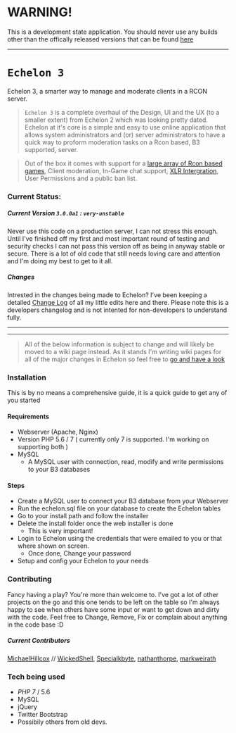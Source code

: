 # WARNING!
This is a development state application. You should never use any builds other than the offically released versions that can be found [here](https://github.com/MichaelHillcox/Echelon/releases)

---
    
# `Echelon 3`
Echelon 3, a smarter way to manage and moderate clients in a RCON server.

> `Echelon 3` is a complete overhaul of the Design, UI and the UX (to a smaller extent) from Echelon 2 which was looking pretty dated. Echelon at it's core is a simple and easy to use online application that allows system administrators and (or) server administrators to have a quick way to proform moderation tasks on a Rcon based, B3 supported, server. 

> Out of the box it comes with support for a [large array of Rcon based games](https://github.com/MichaelHillcox/Echelon/wiki/Supported-Games), Client moderation, In-Game chat support, [XLR Intergration](http://www.xlrstats.com/), User Permissions and a public ban list.

### Current Status:
##### Current Version `3.0.0a1` : `very-unstable`
Never use this code on a production server, I can not stress this enough. Until I've finished off my first and most important round of testing and security checks I can not pass this version off as being in anyway stable or secure. There is a lot of old code that still needs loving care and attention and I'm doing my best to get to it all.

##### Changes
Intrested in the changes being made to Echelon? I've been keeping a detailed [Change Log](CHANGELOG.md) of all my little edits here and there. Please note this is a developers changelog and is not intented for non-developers to understand fully. 



---
---
> All of the below information is subject to change and will likely be moved to a wiki page instead. As it stands I'm writing wiki pages for all of the major changes in Echelon so feel free to [go and have a look](https://github.com/MichaelHillcox/Echelon/wiki)

### Installation
This is by no means a comprehensive guide, it is a quick guide to get any of you started

#### Requirements
- Webserver (Apache, Nginx)
- Version PHP 5.6 / 7 ( currently only 7 is supported. I'm working on supporting both ) 
- MySQL
    - A MySQL user with connection, read, modify and write permissions to your B3 databases

#### Steps
- Create a MySQL user to connect your B3 database from your Webserver
- Run the echelon.sql file on your database to create the Echelon tables
- Go to your install path and follow the installer
- Delete the install folder once the web installer is done
    - This is very important!
- Login to Echelon using the credentials that were emailed to you or that where shown on screen.
    - Once done, Change your password
- Setup and config your Echelon to your needs

### Contributing
Fancy having a play? You're more than welcome to. I've got a lot of other projects on the go and this one tends to be left on the table so I'm always happy to see when others have some input or want to get down and dirty with the code. Feel free to Change, Remove, Fix or complain about anything in the code base :D

##### Current Contributors
[MichaelHillcox](https://github.com/MichaelHillcox) // 
[WickedShell](https://github.com/WickedShell),
[Specialkbyte](https://github.com/Specialkbyte),
[nathanthorpe](https://github.com/nathanthorpe),
[markweirath](https://github.com/markweirath)

### Tech being used
- *PHP 7* / 5.6
- MySQL
- jQuery
- Twitter Bootstrap
- Possibily others from old devs. 
